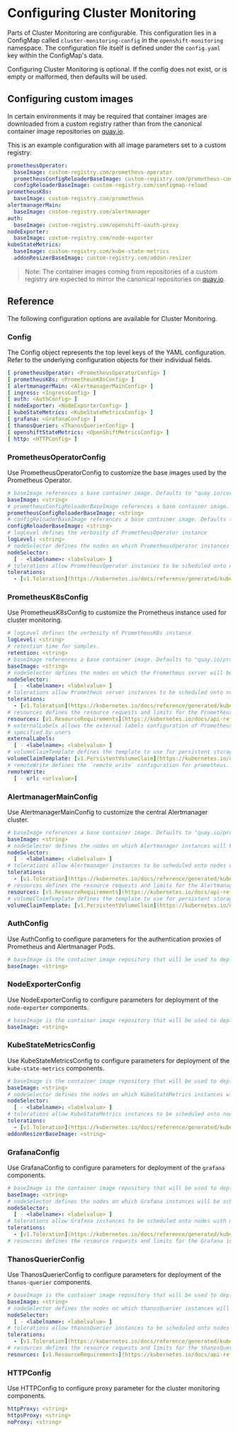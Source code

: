 # Configuring Cluster Monitoring

Parts of Cluster Monitoring are configurable. This configuration lies in a ConfigMap called `cluster-monitoring-config` in the `openshift-monitoring` namespace. The configuration file itself is defined under the `config.yaml` key within the ConfigMap's data.

Configuring Cluster Monitoring is optional. If the config does not exist, or is empty or malformed, then defaults will be used.

## Configuring custom images

In certain environments it may be required that container images are downloaded from a custom registry rather than from the canonical container image repositories on [quay.io][quay].

This is an example configuration with all image parameters set to a custom registry:

[embedmd]:# (../../examples/user-guides/configuring-cluster-monitoring/custom-image-config.yaml)
```yaml
prometheusOperator:
  baseImage: custom-registry.com/prometheus-operator
  prometheusConfigReloaderBaseImage: custom-registry.com/prometheus-config-reloader
  configReloaderBaseImage: custom-registry.com/configmap-reload
prometheusK8s:
  baseImage: custom-registry.com/prometheus
alertmanagerMain:
  baseImage: custom-registry.com/alertmanager
auth:
  baseImage: custom-registry.com/openshift-oauth-proxy
nodeExporter:
  baseImage: custom-registry.com/node-exporter
kubeStateMetrics:
  baseImage: custom-registry.com/kube-state-metrics
  addonResizerBaseImage: custom-registry.com/addon-resizer
```

> Note: The container images coming from repositories of a custom registry are expected to mirror the canonical repositories on [quay.io][quay].

## Reference

The following configuration options are available for Cluster Monitoring.

### Config

The Config object represents the top level keys of the YAML configuration. Refer to the underlying configuration objects for their individual fields.

```yaml
[ prometheusOperator: <PrometheusOperatorConfig> ]
[ prometheusK8s: <PrometheusK8sConfig> ]
[ alertmanagerMain: <AlertmanagerMainConfig> ]
[ ingress: <IngressConfig> ]
[ auth: <AuthConfig> ]
[ nodeExporter: <NodeExporterConfig> ]
[ kubeStateMetrics: <KubeStateMetricsConfig> ]
[ grafana: <GrafanaConfig> ]
[ thanosQuerier: <ThanosQuerierConfig> ]
[ openshiftStateMetrics: <OpenShiftMetricsConfig> ]
[ http: <HTTPConfig> ]
```

### PrometheusOperatorConfig

Use PrometheusOperatorConfig to customize the base images used by the Prometheus Operator.

```yaml
# baseImage references a base container image. Defaults to "quay.io/coreos/prometheus-operator".
baseImage: <string>
# prometheusConfigReloaderBaseImage references a base container image. Defaults to "quay.io/coreos/prometheus-config-reloader".
prometheusConfigReloaderBaseImage: <string>
# configReloaderBaseImage references a base container image. Defaults to "quay.io/coreos/configmap-reload".
configReloaderBaseImage: <string>
# logLevel defines the verbosity of PrometheusOperator instance
logLevel: <string>
# nodeSelector defines the nodes on which PrometheusOperator instances will be scheduled.
nodeSelector: 
  [ - <labelname>: <labelvalue> ]
# tolerations allow PrometheusOperator instances to be scheduled onto nodes with matching taints
tolerations:
  - [v1.Toleration](https://kubernetes.io/docs/reference/generated/kubernetes-api/v1.13/#toleration-v1-core)
```

### PrometheusK8sConfig

Use PrometheusK8sConfig to customize the Prometheus instance used for cluster monitoring.

```yaml
# logLevel defines the verbosity of PrometheusK8s instance
logLevel: <string>
# retention time for samples.
retention: <string>
# baseImage references a base container image. Defaults to "quay.io/prometheus/prometheus".
baseImage: <string>
# nodeSelector defines the nodes on which the Prometheus server will be scheduled.
nodeSelector:
  [ - <labelname>: <labelvalue> ]
# tolerations allow Prometheus server instances to be scheduled onto nodes with matching taints
tolerations:
  - [v1.Toleration](https://kubernetes.io/docs/reference/generated/kubernetes-api/v1.13/#toleration-v1-core)
# resources defines the resource requests and limits for the Prometheus instance.
resources: [v1.ResourceRequirements](https://kubernetes.io/docs/api-reference/v1.6/#resourcerequirements-v1-core)
# externalLabels allows the external labels configuration of Prometheus to be
# specified by users
externalLabels:
  [ - <labelname>: <labelvalue> ]
# volumeClaimTemplate defines the template to use for persistent storage for Prometheus pods.
volumeClaimTemplate: [v1.PersistentVolumeClaim](https://kubernetes.io/docs/api-reference/v1.6/#persistentvolumeclaim-v1-core)
# remoteWrite defines the `remote_write` configuration for prometheus.
remoteWrite:
  [ - url: <urlvalue>]
```

### AlertmanagerMainConfig

Use AlertmanagerMainConfig to customize the central Alertmanager cluster.

```yaml
# baseImage references a base container image. Defaults to "quay.io/prometheus/alertmanager".
baseImage: <string>
# nodeSelector defines the nodes on which Alertmanager instances will be scheduled.
nodeSelector:
  [ - <labelname>: <labelvalue> ]
# tolerations allow Alertmanager instances to be scheduled onto nodes with matching taints
tolerations:
  - [v1.Toleration](https://kubernetes.io/docs/reference/generated/kubernetes-api/v1.13/#toleration-v1-core)
# resources defines the resource requests and limits for the Alertmanager instances.
resources: [v1.ResourceRequirements](https://kubernetes.io/docs/api-reference/v1.6/#resourcerequirements-v1-core)
# volumeClaimTemplate defines the template to use for persistent storage for Alertmanager pods.
volumeClaimTemplate: [v1.PersistentVolumeClaim](https://kubernetes.io/docs/api-reference/v1.6/#persistentvolumeclaim-v1-core)
```

### AuthConfig

Use AuthConfig to configure parameters for the authentication proxies of Prometheus and Alertmanager Pods.

```yaml
# baseImage is the container image repository that will be used to deploy monitoring auth service, along with the tag specified in the asset manifest. Defaults to repository listed in manifests in assets folder.
baseImage: <string>
```
### NodeExporterConfig

Use NodeExporterConfig to configure parameters for deployment of the `node-exporter` components.

```yaml
# baseImage is the container image repository that will be used to deploy the node-exporter pods
baseImage: <string>
```
### KubeStateMetricsConfig

Use KubeStateMetricsConfig to configure parameters for deployment of the `kube-state-metrics` components.

```yaml
# baseImage is the container image repository that will be used to deploy the kube-state-metrics pods
baseImage: <string>
# nodeSelector defines the nodes on which KubeStateMetrics instances will be scheduled.
nodeSelector: 
  [ - <labelname>: <labelvalue> ]
# tolerations allow KubeStateMetrics instances to be scheduled onto nodes with matching taints
tolerations:
  - [v1.Toleration](https://kubernetes.io/docs/reference/generated/kubernetes-api/v1.13/#toleration-v1-core)
addonResizerBaseImage: <string>
```

### GrafanaConfig

Use GrafanaConfig to configure parameters for deployment of the `grafana` components.
```yaml
# baseImage is the container image repository that will be used to deploy the grafana pods
baseImage: <string>
# nodeSelector defines the nodes on which Grafana instances will be scheduled.
nodeSelector: 
  [ - <labelname>: <labelvalue> ]
# tolerations allow Grafana instances to be scheduled onto nodes with matching taints
tolerations:
  - [v1.Toleration](https://kubernetes.io/docs/reference/generated/kubernetes-api/v1.13/#toleration-v1-core)
# resources defines the resource requests and limits for the Grafana instances.
```

### ThanosQuerierConfig

Use ThanosQuerierConfig to configure parameters for deployment of the `thanos-querier` components.

```yaml
# baseImage is the container image repository that will be used to deploy the thanos-querier pods
baseImage: <string>
# nodeSelector defines the nodes on which thanosQuerier instances will be scheduled.
nodeSelector: 
  [ - <labelname>: <labelvalue> ]
# tolerations allow thanosQuerier instances to be scheduled onto nodes with matching taints
tolerations:
  - [v1.Toleration](https://kubernetes.io/docs/reference/generated/kubernetes-api/v1.13/#toleration-v1-core)
# resources defines the resource requests and limits for the thanosQuerier instances.
resources: [v1.ResourceRequirements](https://kubernetes.io/docs/api-reference/v1.6/#resourcerequirements-v1-core)
```

### HTTPConfig

Use HTTPConfig to configure proxy parameter for the cluster monitoring components.

```yaml
httpProxy: <string>
httpsProxy: <string>
noProxy: <string>
```

[quay]: https://quay.io/